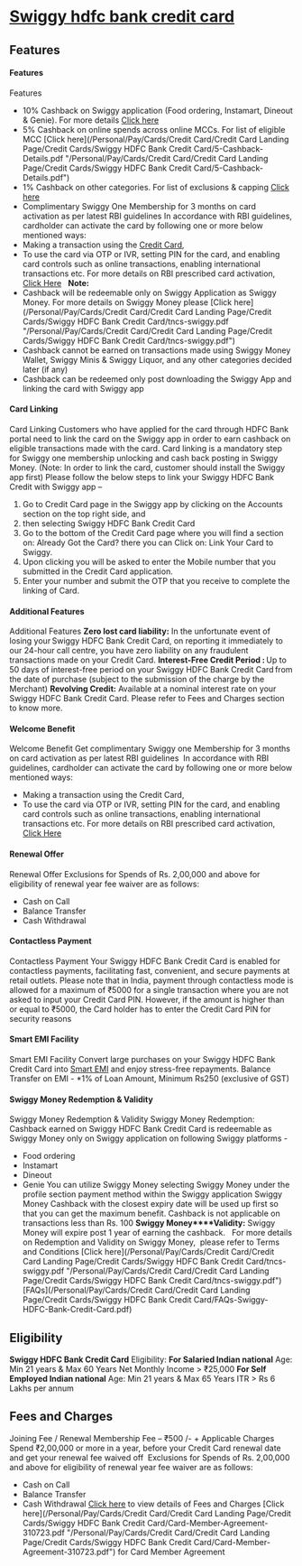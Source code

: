 
# [Swiggy hdfc bank credit card](https://www.hdfcbank.com/personal/pay/cards/credit-cards/swiggy-hdfc-bank-credit-card)

## Features
#### Features
Features
* 10% Cashback on Swiggy application (Food ordering, Instamart, Dineout & Genie). For more details [Click here](/content/api/contentstream-id/723fb80a-2dde-42a3-9793-7ae1be57c87f/7f43849c-4010-46f2-b41f-5dd184269526? "10-Cashback-Details.pdf")
* 5% Cashback on online spends across online MCCs. For list of eligible MCC [Click here](/Personal/Pay/Cards/Credit Card/Credit Card Landing Page/Credit Cards/Swiggy HDFC Bank Credit Card/5-Cashback-Details.pdf "/Personal/Pay/Cards/Credit Card/Credit Card Landing Page/Credit Cards/Swiggy HDFC Bank Credit Card/5-Cashback-Details.pdf")
* 1% Cashback on other categories. For list of exclusions & capping [Click here](/content/api/contentstream-id/723fb80a-2dde-42a3-9793-7ae1be57c87f/a88238c3-f646-4430-9798-0cba493a1d22? "1-Cashback-Details .pdf")
* Complimentary Swiggy One Membership for 3 months on card activation as per latest RBI guidelines
In accordance with RBI guidelines, cardholder can activate the card by following one or more below mentioned ways: 
* Making a transaction using the [Credit Card](/personal/pay/cards/credit-cards "/personal/pay/cards/credit-cards"),
* To use the card via OTP or IVR, setting PIN for the card, and enabling card controls such as online transactions, enabling international transactions etc.
For more details on RBI prescribed card activation, [Click Here](https://www.hdfcbank.com/personal/pay/cards/credit-cards/credit-card-activation-guidelines) 
​​​​​​​
**Note:** 
* Cashback will be redeemable only on Swiggy Application as Swiggy Money. For more details on Swiggy Money please [Click here](/Personal/Pay/Cards/Credit Card/Credit Card Landing Page/Credit Cards/Swiggy HDFC Bank Credit Card/tncs-swiggy.pdf "/Personal/Pay/Cards/Credit Card/Credit Card Landing Page/Credit Cards/Swiggy HDFC Bank Credit Card/tncs-swiggy.pdf")
* Cashback cannot be earned on transactions made using Swiggy Money Wallet, Swiggy Minis & Swiggy Liquor, and any other categories decided later (if any)
* Cashback can be redeemed only post downloading the Swiggy App and linking the card with Swiggy app
#### Card Linking
Card Linking
Customers who have applied for the card through HDFC Bank portal need to link the card on the Swiggy app in order to earn cashback on eligible transactions made with the card. Card linking is a mandatory step for Swiggy one membership unlocking and cash back posting in Swiggy Money. (Note: In order to link the card, customer should install the Swiggy app first)
Please follow the below steps to link your Swiggy HDFC Bank Credit with Swiggy app –  
1. Go to Credit Card page in the Swiggy app by clicking on the Accounts section on the top right side, and
2. then selecting Swiggy HDFC Bank Credit Card
3. Go to the bottom of the Credit Card page where you will find a section on: Already Got the Card? there you can Click on: Link Your Card to Swiggy.
4. Upon clicking you will be asked to enter the Mobile number that you submitted in the Credit Card application.
5. Enter your number and submit the OTP that you receive to complete the linking of Card.
#### Additional Features
Additional Features
**Zero lost card liability:** In the unfortunate event of losing your Swiggy HDFC Bank Credit Card, on reporting it immediately to our 24-hour call centre, you have zero liability on any fraudulent transactions made on your Credit Card.
**Interest-Free Credit Period :** Up to 50 days of interest-free period on your Swiggy HDFC Bank Credit Card from the date of purchase (subject to the submission of the charge by the Merchant)
**Revolving Credit:** Available at a nominal interest rate on your Swiggy HDFC Bank Credit Card. Please refer to Fees and Charges section to know more.
#### Welcome Benefit
Welcome Benefit
Get complimentary Swiggy one Membership for 3 months on card activation as per latest RBI guidelines 
In accordance with RBI guidelines, cardholder can activate the card by following one or more below mentioned ways: 
* Making a transaction using the Credit Card,
* To use the card via OTP or IVR, setting PIN for the card, and enabling card controls such as online transactions, enabling international transactions etc.
For more details on RBI prescribed card activation, [Click Here](/personal/pay/cards/credit-cards/credit-card-activation-guidelines "/personal/pay/cards/credit-cards/credit-card-activation-guidelines") 
#### Renewal Offer
Renewal Offer
Exclusions for Spends of Rs. 2,00,000 and above for eligibility of renewal year fee waiver are as follows: 
* Cash on Call
* Balance Transfer
* Cash Withdrawal
#### Contactless Payment
Contactless Payment
Your Swiggy HDFC Bank Credit Card is enabled for contactless payments, facilitating fast, convenient, and secure payments at retail outlets.
Please note that in India, payment through contactless mode is allowed for a maximum of ₹5000 for a single transaction where you are not asked to input your Credit Card PIN. However, if the amount is higher than or equal to ₹5000, the Card holder has to enter the Credit Card PIN for security reasons
#### Smart EMI Facility
Smart EMI Facility
Convert large purchases on your Swiggy HDFC Bank Credit Card into [Smart EMI](/personal/borrow/loan-against-assets/smartemi "/personal/borrow/loan-against-assets/smartemi") and enjoy stress-free repayments.
Balance Transfer on EMI - \*1% of Loan Amount, Minimum Rs250 (exclusive of GST)
#### Swiggy Money Redemption & Validity
Swiggy Money Redemption & Validity
Swiggy Money Redemption:
Cashback earned on Swiggy HDFC Bank Credit Card is redeemable as Swiggy Money only on Swiggy application on following Swiggy platforms -
* Food ordering
* Instamart
* Dineout
* Genie
You can utilize Swiggy Money selecting Swiggy Money under the profile section payment method within the Swiggy application
Swiggy Money Cashback with the closest expiry date will be used up first so that you can get the maximum benefit.
Cashback is not applicable on transactions less than Rs. 100
**Swiggy Money****Validity:**
Swiggy Money will expire post 1 year of earning the cashback.  
For more details on Redemption and Validity on Swiggy Money,  please refer to Terms and Conditions [Click here](/Personal/Pay/Cards/Credit Card/Credit Card Landing Page/Credit Cards/Swiggy HDFC Bank Credit Card/tncs-swiggy.pdf "/Personal/Pay/Cards/Credit Card/Credit Card Landing Page/Credit Cards/Swiggy HDFC Bank Credit Card/tncs-swiggy.pdf")
[FAQs](/Personal/Pay/Cards/Credit Card/Credit Card Landing Page/Credit Cards/Swiggy HDFC Bank Credit Card/FAQs-Swiggy-HDFC-Bank-Credit-Card.pdf)

## Eligibility
**Swiggy HDFC Bank Credit Card**
Eligibility:
**For Salaried Indian national**
Age: Min 21 years & Max 60 Years
Net Monthly Income > ₹25,000
**For Self Employed Indian national**
Age: Min 21 years & Max 65 Years
ITR > Rs 6 Lakhs per annum

## Fees and Charges
Joining Fee / Renewal Membership Fee – ₹500 /- + Applicable Charges
Spend ₹2,00,000 or more in a year, before your Credit Card renewal date and get your renewal fee waived off 
Exclusions for Spends of Rs. 2,00,000 and above for eligibility of renewal year fee waiver are as follows: 
* Cash on Call
* Balance Transfer
* Cash Withdrawal
[Click here](/Personal/Pay/Cards/Credit%20Card/Credit%20Card%20Landing%20Page/Manage%20Your%20Credit%20Cards%20PDFs/MITC%201.64.pdf "/Personal/Pay/Cards/Credit%20Card/Credit%20Card%20Landing%20Page/Manage%20Your%20Credit%20Cards%20PDFs/MITC%201.64.pdf") to view details of Fees and Charges
[Click here](/Personal/Pay/Cards/Credit Card/Credit Card Landing Page/Credit Cards/Swiggy HDFC Bank Credit Card/Card-Member-Agreement-310723.pdf "/Personal/Pay/Cards/Credit Card/Credit Card Landing Page/Credit Cards/Swiggy HDFC Bank Credit Card/Card-Member-Agreement-310723.pdf") for Card Member Agreement
